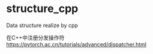 # structure_cpp
Data structure realize by cpp

在C++中注册分发操作符            https://pytorch.ac.cn/tutorials/advanced/dispatcher.html 
